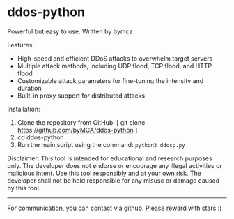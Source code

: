 # ddos-python
Powerful but easy to use. Written by bymca

Features:
- High-speed and efficient DDoS attacks to overwhelm target servers
- Multiple attack methods, including UDP flood, TCP flood, and HTTP flood
- Customizable attack parameters for fine-tuning the intensity and duration
- Built-in proxy support for distributed attacks


Installation:
1. Clone the repository from GitHub: [ git clone https://github.com/byMCA/ddos-python ] 
2. cd ddos-python
3. Run the main script using the command: `python3 ddosp.py`

Disclaimer:
This tool is intended for educational and research purposes only. The developer does not endorse or encourage any illegal activities or malicious intent. Use this tool responsibly and at your own risk. The developer shall not be held responsible for any misuse or damage caused by this tool.

---
For communication, you can contact via github. Please reward with stars :)
